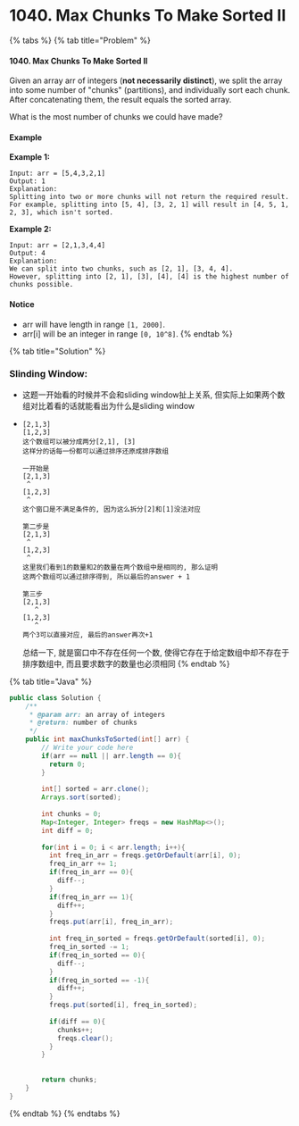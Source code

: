 # 1040. Max Chunks To Make Sorted II

{% tabs %}
{% tab title="Problem" %}
#### 1040. Max Chunks To Make Sorted II

Given an array arr of integers \(**not necessarily distinct**\), we split the array into some number of "chunks" \(partitions\), and individually sort each chunk. After concatenating them, the result equals the sorted array.

What is the most number of chunks we could have made?

#### Example

**Example 1:**

```text
Input: arr = [5,4,3,2,1]
Output: 1
Explanation:
Splitting into two or more chunks will not return the required result.
For example, splitting into [5, 4], [3, 2, 1] will result in [4, 5, 1, 2, 3], which isn't sorted.
```

**Example 2:**

```text
Input: arr = [2,1,3,4,4]
Output: 4
Explanation:
We can split into two chunks, such as [2, 1], [3, 4, 4].
However, splitting into [2, 1], [3], [4], [4] is the highest number of chunks possible.
```

#### Notice

* arr will have length in range `[1, 2000]`.
* arr\[i\] will be an integer in range `[0, 10^8]`.
{% endtab %}

{% tab title="Solution" %}
### Slinding Window:

* 这题一开始看的时候并不会和sliding window扯上关系, 但实际上如果两个数组对比着看的话就能看出为什么是sliding window
* ```text
  [2,1,3]
  [1,2,3]
  这个数组可以被分成两分[2,1], [3]
  这样分的话每一份都可以通过排序还原成排序数组

  一开始是
  [2,1,3]
   ^
  [1,2,3]
   ^
  这个窗口是不满足条件的, 因为这么拆分[2]和[1]没法对应

  第二步是
  [2,1,3]
   ^
  [1,2,3]
   ^
  这里我们看到1的数量和2的数量在两个数组中是相同的, 那么证明
  这两个数组可以通过排序得到, 所以最后的answer + 1

  第三步
  [2,1,3]
     ^
  [1,2,3]
     ^
  两个3可以直接对应, 最后的answer再次+1
  ```

  总结一下, 就是窗口中不存在任何一个数, 使得它存在于给定数组中却不存在于排序数组中, 而且要求数字的数量也必须相同
{% endtab %}

{% tab title="Java" %}
```java
public class Solution {
    /**
     * @param arr: an array of integers
     * @return: number of chunks
     */
    public int maxChunksToSorted(int[] arr) {
        // Write your code here
        if(arr == null || arr.length == 0){
          return 0;
        }
        
        int[] sorted = arr.clone();
        Arrays.sort(sorted);
        
        int chunks = 0;
        Map<Integer, Integer> freqs = new HashMap<>();
        int diff = 0;
        
        for(int i = 0; i < arr.length; i++){
          int freq_in_arr = freqs.getOrDefault(arr[i], 0);
          freq_in_arr += 1;
          if(freq_in_arr == 0){
            diff--;
          }
          if(freq_in_arr == 1){
            diff++;
          }
          freqs.put(arr[i], freq_in_arr);
          
          int freq_in_sorted = freqs.getOrDefault(sorted[i], 0);
          freq_in_sorted -= 1;
          if(freq_in_sorted == 0){
            diff--;
          }
          if(freq_in_sorted == -1){
            diff++;
          }
          freqs.put(sorted[i], freq_in_sorted);
          
          if(diff == 0){
            chunks++;
            freqs.clear();
          }
        }
        
        
        return chunks;
    }
}
```
{% endtab %}
{% endtabs %}

